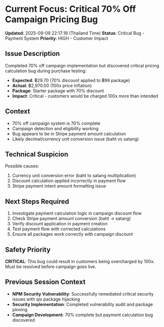 # Current Focus: Critical 70% Off Campaign Pricing Bug

**Updated**: 2025-09-09 22:17:16 (Thailand Time)
**Status**: Critical Bug - Payment System
**Priority**: HIGH - Customer Impact

## Issue Description

Completed 70% off campaign implementation but discovered critical pricing calculation bug during purchase testing:

- **Expected**: ฿29.70 (70% discount applied to ฿99 package) 
- **Actual**: ฿2,970.00 (100x price inflation)
- **Package**: Starter package with 70% discount
- **Impact**: Critical - customers would be charged 100x more than intended

## Context

- 70% off campaign system is 70% complete
- Campaign detection and eligibility working
- Bug appears to be in Stripe payment amount calculation
- Likely decimal/currency unit conversion issue (baht vs satang)

## Technical Suspicion

Possible causes:
1. Currency unit conversion error (baht to satang multiplication)
2. Discount calculation applied incorrectly in payment flow
3. Stripe payment intent amount formatting issue

## Next Steps Required

1. Investigate payment calculation logic in campaign discount flow
2. Check Stripe payment amount conversion (baht → satang)
3. Verify discount application in payment creation
4. Test payment flow with corrected calculations
5. Ensure all packages work correctly with campaign discount

## Safety Priority

**CRITICAL**: This bug could result in customers being overcharged by 100x. Must be resolved before campaign goes live.

## Previous Session Context

- **NPM Security Vulnerability**: Successfully remediated critical security issues with qix package hijacking
- **Security Implementation**: Completed vulnerability audit and package pinning
- **Campaign Development**: 70% complete but payment calculation bug discovered
